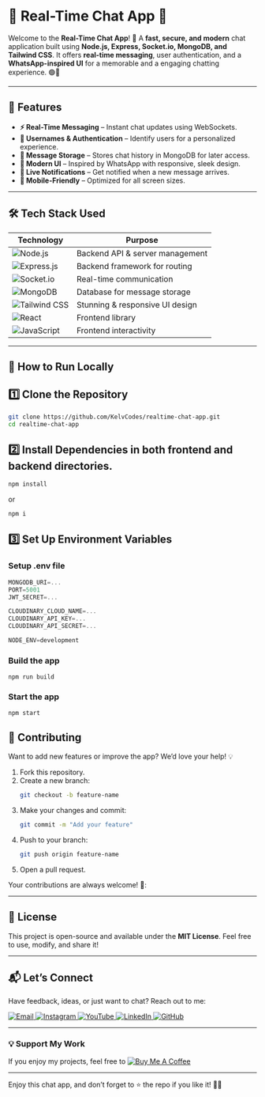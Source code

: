 # 💬 Real-Time Chat App 🚀

Welcome to the **Real-Time Chat App**! 🎉 
A **fast, secure, and modern** chat application built using **Node.js, Express, Socket.io, MongoDB, and Tailwind CSS**. It offers **real-time messaging**, user authentication, and a **WhatsApp-inspired UI** for a memorable and a engaging chatting experience. 🟢💬

---

## 🌟 Features  
- **⚡ Real-Time Messaging** – Instant chat updates using WebSockets.
- **👤 Usernames & Authentication** – Identify users for a personalized experience.
- **💾 Message Storage** – Stores chat history in MongoDB for later access.
-  **🎨 Modern UI** – Inspired by WhatsApp with responsive, sleek design.
-  **🔔 Live Notifications** – Get notified when a new message arrives.
-  **📱 Mobile-Friendly** – Optimized for all screen sizes.

---

## 🛠️ Tech Stack Used  
| **Technology**  | **Purpose** |
|-----------------|-------------|
| ![Node.js](https://img.shields.io/badge/Node.js-43853D?style=for-the-badge&logo=node.js&logoColor=white) | Backend API & server management |
| ![Express.js](https://img.shields.io/badge/Express.js-000000?style=for-the-badge&logo=express&logoColor=white) | Backend framework for routing |
| ![Socket.io](https://img.shields.io/badge/Socket.io-010101?style=for-the-badge&logo=socket.io&logoColor=white) | Real-time communication |
| ![MongoDB](https://img.shields.io/badge/MongoDB-4EA94B?style=for-the-badge&logo=mongodb&logoColor=white) | Database for message storage |
| ![Tailwind CSS](https://img.shields.io/badge/TailwindCSS-38B2AC?style=for-the-badge&logo=tailwind-css&logoColor=white) | Stunning & responsive UI design |
| ![React](https://img.shields.io/badge/React-20232A?style=for-the-badge&logo=react&logoColor=61DAFB) | Frontend library |
| ![JavaScript](https://img.shields.io/badge/JavaScript-F7DF1E?style=for-the-badge&logo=javascript&logoColor=black) | Frontend interactivity |

---

## 🚀 How to Run Locally  

## 1️⃣ Clone the Repository  
```bash  
git clone https://github.com/KelvCodes/realtime-chat-app.git  
cd realtime-chat-app
```
## 2️⃣ Install Dependencies in both frontend and backend directories.
```bash
npm install
```
or
```bash
npm i
```

## 3️⃣ Set Up Environment Variables
### Setup .env file

```js
MONGODB_URI=...
PORT=5001
JWT_SECRET=...

CLOUDINARY_CLOUD_NAME=...
CLOUDINARY_API_KEY=...
CLOUDINARY_API_SECRET=...

NODE_ENV=development
```

### Build the app

```shell
npm run build
```

### Start the app

```shell
npm start
```


## 🤝 Contributing  

Want to add new features or improve the app? We’d love your help! 💡  
1. Fork this repository.  
2. Create a new branch:  
   ```bash  
   git checkout -b feature-name  
   ```  
3. Make your changes and commit:  
   ```bash  
   git commit -m "Add your feature"  
   ```  
4. Push to your branch:  
   ```bash  
   git push origin feature-name  
   ```  
5. Open a pull request.  

Your contributions are always welcome! 🌟:


---

## 📜 License  

This project is open-source and available under the **MIT License**. Feel free to use, modify, and share it!  

---

## 📬 Let’s Connect  

Have feedback, ideas, or just want to chat? Reach out to me:  
<div>
  <a href="mailto:onlykelvin06@gmail.com">
    <img src="https://img.shields.io/badge/Email-4285F4?style=for-the-badge&logo=gmail&logoColor=white" alt="Email" />
  </a>
  <a href="https://www.instagram.com/_.yo.kelvin/">
    <img src="https://img.shields.io/badge/Instagram-E4405F?style=for-the-badge&logo=instagram&logoColor=white" alt="Instagram" />
  </a>
  <a href="https://www.youtube.com/@TechTutor_Tv?sub_confirmation=1">
    <img src="https://img.shields.io/badge/YouTube-FF0000?style=for-the-badge&logo=youtube&logoColor=white" alt="YouTube" />
  </a>
  <a href = "https://www.linkedin.com/in/kelvin-agyare-yeboah-6728a7301?utm_source=share&utm_campaign=share_via&utm_content=profile&utm_medium=android_app">
    <img src="https://img.shields.io/badge/LinkedIn-0077B5?style=for-the-badge&logo=linkedin&logoColor=white" alt="LinkedIn" />
  </a>
  <a href="https://github.com/KelvCodes">
    <img src="https://img.shields.io/badge/GitHub-181717?style=for-the-badge&logo=github&logoColor=white" alt="GitHub" />
  </a>
</div>     
 
---
### 💡 Support My Work  
If you enjoy my projects, feel free to [![Buy Me A Coffee](https://img.shields.io/badge/Buy%20Me%20A%20Coffee-%F0%9F%8C%8D-yellow?style=for-the-badge&logo=buy-me-a-coffee&logoColor=black)](https://www.buymeacoffee.com/kelvcodes) 

---
Enjoy this chat app, and don’t forget to ⭐ the repo if you like it! 🥳✨  


